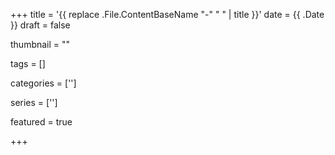 +++
title = '{{ replace .File.ContentBaseName "-" " " | title }}'
date = {{ .Date }}
draft = false

thumbnail = ""

tags = []

categories =  ['']

series = ['']

featured = true

+++
